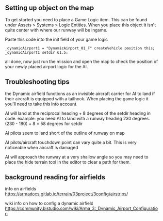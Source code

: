 ## Setting up object on the map 

To get started you need to place a Game Logic item. This can be found under Assets > Systems > Logic Entities. When you place this object it isn't quite center with where our runway will be ingame. 

Paste this code into the init field of your game logic
```
_dynamicAirport1 = "DynamicAirport_01_F" createVehicle position this;
_dynamicAirport1 setdir 61.5;
```

all done, now just run the mission and open the map to check the position of your newly placed airport logic for the AI. 

## Troubleshooting tips

the Dynamic airfield functions as an invisible aircraft carrier for AI to land if their aircraft is equipped with a tailhook. When placing the game logic it you'll need to take this into account. 

AI will land at the reciprocal heading + 8 degrees of the setdir heading in code. 
example: you need AI to land with a runway heading 230 degrees. (230 - 180) + 8 = 58 degrees for setdir

AI pilots seem to land short of the outline of runway on map

AI pilots/aircraft touchdown point can vary quite a bit. This is very noticeable when aircraft is damaged 

AI will approach the runway at a very shallow angle so you may need to place the hide terrain tool in the editor to clear a path for them.   

## background reading for airfields 

info on airfields
https://armadocs.gitlab.io/terrain/03project/3config/airstrips/

wiki info on how to config a dynamic airfield
https://community.bistudio.com/wiki/Arma_3:_Dynamic_Airport_Configuration 